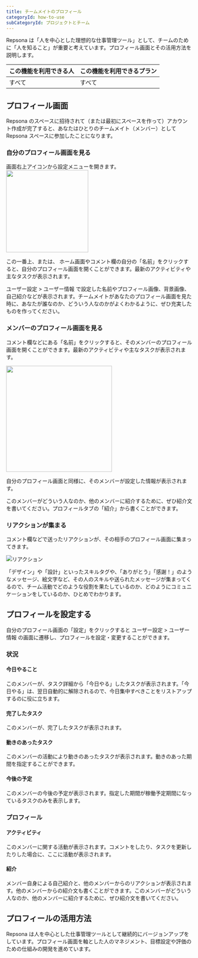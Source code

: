 ```yaml
---
title: チームメイトのプロフィール
categoryId: how-to-use
subCategoryId: プロジェクトとチーム
---
```


Repsona は「人を中心とした理想的な仕事管理ツール」として、チームのために「人を知ること」が重要と考えています。プロフィール画面とその活用方法を説明します。

|この機能を利用できる人|この機能を利用できるプラン|
|---|---|
|すべて|すべて|

## プロフィール画面

Repsona のスペースに招待されて（または最初にスペースを作って）アカウント作成が完了すると、あなたはひとりのチームメイト（メンバー）として Repsona スペースに参加したことになります。

### 自分のプロフィール画面を見る

画面右上アイコンから設定メニューを開きます。<br><img src="/images/help/menu-button.png" width="222">

この一番上、または、 ホーム画面やコメント欄の自分の「名前」をクリックすると、自分のプロフィール画面を開くことができます。最新のアクティビティや主なタスクが表示されます。

ユーザー設定 > ユーザー情報 で設定した名前やプロフィール画像、背景画像、自己紹介などが表示されます。チームメイトがあなたのプロフィール画面を見た時に、あなたが誰なのか、どういう人なのかがよくわかるように、ぜひ充実したものを作ってください。

### メンバーのプロフィール画面を見る

コメント欄などにある「名前」をクリックすると、そのメンバーのプロフィール画面を開くことができます。最新のアクティビティや主なタスクが表示されます。

<img src="/images/help/comment.png" width="286">

自分のプロフィール画面と同様に、そのメンバーが設定した情報が表示されます。

このメンバーがどういう人なのか、他のメンバーに紹介するために、ぜひ紹介文を書いてください。プロフィールタブの「紹介」から書くことができます。

### リアクションが集まる

コメント欄などで送ったリアクションが、その相手のプロフィール画面に集まってきます。

![リアクション](/images/help/reactions.png)

「デザイン」や「設計」といったスキルタグや、「ありがとう」「感謝！」のようなメッセージ、絵文字など、その人のスキルや送られたメッセージが集まってくるので、チーム活動でどのような役割を果たしているのか、どのようにコミュニケーションをしているのか、ひとめでわかります。

## プロフィールを設定する

自分のプロフィール画面の「設定」をクリックすると ユーザー設定 > ユーザー情報 の画面に遷移し、プロフィールを設定・変更することができます。

### 状況

#### 今日やること

このメンバーが、タスク詳細から「今日やる」したタスクが表示されます。「今日やる」は、翌日自動的に解除されるので、今日集中すべきことをリストアップするのに役に立ちます。

#### 完了したタスク

このメンバーが、完了したタスクが表示されます。

#### 動きのあったタスク

このメンバーの活動により動きのあったタスクが表示されます。動きのあった期間を指定することができます。

#### 今後の予定

このメンバーの今後の予定が表示されます。指定した期間が稼働予定期間になっているタスクのみを表示します。

### プロフィール

#### アクティビティ

このメンバーに関する活動が表示されます。コメントをしたり、タスクを更新したりした場合に、ここに活動が表示されます。

#### 紹介

メンバー自身による自己紹介と、他のメンバーからのリアクションが表示されます。他のメンバーからの紹介文も書くことができます。このメンバーがどういう人なのか、他のメンバーに紹介するために、ぜひ紹介文を書いてください。

## プロフィールの活用方法

Repsona は人を中心とした仕事管理ツールとして継続的にバージョンアップをしています。プロフィール画面を軸とした人のマネジメント、目標設定や評価のための仕組みの開発を進めています。
